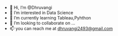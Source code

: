 - 👋 Hi, I’m @Dhruvangi
- 👀 I’m interested in Data Science
- 🌱 I’m currently learning Tableau,Pyhthon
- 💞️ I’m looking to collaborate on ...
- 📫 you can reach me at dhruvangi2493@gmail.com

<!---
Dhruvangi/Dhruvangi is a ✨ special ✨ repository because its `README.md` (this file) appears on your GitHub profile.
You can click the Preview link to take a look at your changes.
--->
